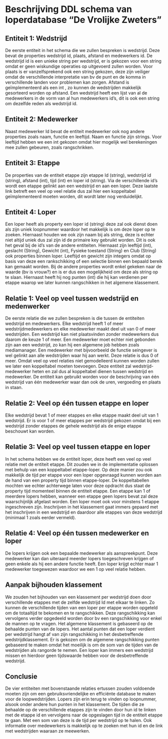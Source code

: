 # Beschrijving DDL schema van loperdatabase “De Vrolijke Zweters”
## Entiteit 1: Wedstrijd
De eerste entiteit in het schema die we zullen bespreken is wedstrijd. Deze bevat de properties wedstrijd id, plaats, afstand en medewerkers id. De wedstrijd id is een unieke string per wedstrijd, er is gekozen voor een string omdat er geen wiskundige operaties op uitgevoerd zullen worden. Voor plaats is er vanzelfsprekend ook een string gekozen, deze zijn veiliger omdat de verschillende interpretatie van bv de punt en de komma in verschillende landen voor problemen kan zorgen. Afstand is geïmplementeerd als een int , zo kunnen de wedstrijden makkelijk gesorteerd worden op afstand. Een wedstrijd heeft een lijst van al de medewerkers in de vorm van al hun medewerkers id’s, dit is ook een string om dezelfde reden als wedstrijd id.
## Entiteit 2: Medewerker
Naast medewerker Id bevat de entiteit medewerker ook nog andere properties zoals naam, functie en leeftijd. Naam en functie zijn strings. Voor leeftijd hebben we een int gekozen omdat hier mogelijk wel berekeningen mee zullen gebeuren, zoals rangschrikken. 
## Entiteit 3: Etappe
De properties van de entiteit etappe zijn etappe Id (string), wedstrijd id (string), afstand (int), tijd (int) en loper id (string). Via de verschillende id’s wordt een etappe gelinkt aan een wedstrijd en aan een loper. Deze laatste link betreft een veel op veel relatie dus zal hier een koppeltabel geïmplementeerd moeten worden, dit wordt later nog verduidelijkt.
## Entiteit 4: Loper
Een loper heeft als property een loper id (string) deze zal ook dienst doen als zijn uniek loopnummer waardoor het makkelijk is om deze loper op te zoeken. Hiernaast houden we ook zijn naam bij als string, deze is echter niet altijd uniek dus zal zijn id de primaire key gebruikt worden. Dit is ook het geval bij de id’s van de andere entiteiten. Hiernaast zijn leeftijd (int), geslacht (String), Gewicht (int), Fysieke toestand (String) en Club (String) ook properties binnen loper. Leeftijd en gewicht zijn integers omdat op basis van deze een rankschikking of een selectie binnen een bepaald bereik kan gemaakt worden. Bij de andere properties wordt enkel gekeken naar de waarde (bv is vrouw?) en is er dus een mogelijkheid om deze als string op te slaan. Hiernaast heeft hij nog punten (int) die hij kan verdienen per etappe waarop we later kunnen rangschikken in het algemene klassement. 
## Relatie 1: Veel op veel tussen wedstrijd en medenwerker
De eerste relatie die we zullen bespreken is die tussen de entiteiten wedstrijd en medewerkers. Elke wedstrijd heeft 1 of meer wedstrijdmedewerkers en elke medewerker maakt deel uit van 0 of meer wedstrijden. Een wedstrijd kan niet plaatsvinden zonder medewerkers dus daarom de keuze 1 of meer. Een medewerker moet echter niet gebonden zijn aan een wedstrijd, zo kan hij een algemene job hebben zoals mediamanager. Een medewerker met bijvoorbeeld de functie seingever is wel gelinkt aan alle wedstrijden waar hij aan werkt. Deze relatie is dus 0 of meer. Omdat veel op veel relaties niet gemodelleerd kunnen worden zullen we later een koppeltabel moeten toevoegen. Deze entiteit zal wedstrijd-medewerker heten en zal dus al koppeltabel dienen tussen wedstrijd en medewerker. De entiteit kan gebruikt worden voor de beschrijving van één wedstrijd van één medewerker waar dan ook de uren, vergoeding en plaats in staan. 

## Relatie 2: Veel op één tussen etappe en loper
Elke wedstrijd bevat 1 of meer etappes en elke etappe maakt deel uit van 1 wedstrijd. Er is voor 1 of meer etappes per wedstrijd gekozen omdat bij een wedstrijd zonder etappes de gehele wedstrijd als de enige etappe beschouwt kan worden. 
## Relatie 3: Veel op veel tussen etappe en loper
In het schema hebben we de entiteit loper, deze heeft een veel op veel relatie met de entiteit etappe. Dit zouden we in de implementatie oplossen met behulp van een koppeltabel etappe-loper. Op deze manier zou ook makkelijk de tijd per etappe voor een loper opgevraagd kunnen worden aan de hand van een property tijd binnen etappe-loper. De koppeltabellen mochten we echter achterwege laten voor deze opdracht dus staat de property tijd momenteel binnen de entiteit etappe. Een etappe kan 1 of meerdere lopers hebben, wanneer een etappe geen lopers bevat zal deze waarschijnlijk afgelast worden. Een loper moet ook voor minstens 1 etappe ingeschreven zijn. Inschrijven in het klassement gaat immers gepaard met het inschrijven in een wedstrijd en daardoor alle etappes van deze wedstrijd (minimaal 1 zoals eerder vermeld).
## Relatie 4: Veel op één tussen medewerker en loper
De lopers krijgen ook een bepaalde medewerker als aanspreekpunt. Deze medewerker kan dan uiteraard meerder lopers toegeschreven krijgen of geen enkele als hij een andere functie heeft. Een loper krijgt echter maar 1 medewerker toegewezen waardoor we een 1 op veel relatie hebben. 
## Aanpak bijhouden klassement
We zouden het bijhouden van een klassement per wedstrijd doen door verschillende etappes met de zelfde wedstrijd Id met elkaar te linken. Zo kunnen de verschillende tijden van een loper per etappe worden opgeteld om de totaaltijd te bekomen en te rangschikken. Deze rangschikking kan vervolgens verder opgedeeld worden door bv een rangschikking voor enkel de mannen op te vragen. 
Het algemene klassement is gebaseerd op de behaalde punten van de lopers. Het aantal punten dat een loper verdient per wedstrijd hangt af van zijn rangschikking in het desbetreffende wedstrijdklassement. Er is gekozen om de algemene rangschikking punten gebaseerd te maken omdat het moeilijk  is om de som van de tijden van de wedstrijden als rangorde te nemen. Een loper kan immers een wedstrijd missen en hierdoor geen tijdswaarde hebben voor de desbetreffende wedstrijd. 
## Conclusie
De vier entiteiten met bovenstaande relaties ertussen zouden voldoende moeten zijn om een gebruiksvriendelijke en efficiënte database te maken voor de loopwedstrijden. Lopers zijn erin terug te vinden op loopnummer, alsook onder andere hun punten in het klassement. De tijden die ze behaalde op de verschillende etappes zijn te vinden door hun id te linken met de etappe id en vervolgens naar de opgeslagen tijd in de entiteit etappe te gaan. Met een som van deze is de tijd per wedstrijd op te halen. Ook informatie over medewerkers is makkelijk op te zoeken met hun id en de link met wedstrijden waaraan ze meewerken.
